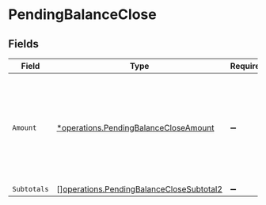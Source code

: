 # PendingBalanceClose


## Fields

| Field                                                                                                | Type                                                                                                 | Required                                                                                             | Description                                                                                          |
| ---------------------------------------------------------------------------------------------------- | ---------------------------------------------------------------------------------------------------- | ---------------------------------------------------------------------------------------------------- | ---------------------------------------------------------------------------------------------------- |
| `Amount`                                                                                             | [*operations.PendingBalanceCloseAmount](../../models/operations/pendingbalancecloseamount.md)        | :heavy_minus_sign:                                                                                   | In v2 endpoints, monetary amounts are represented as objects with a `currency` and `value` field.    |
| `Subtotals`                                                                                          | [][operations.PendingBalanceCloseSubtotal2](../../models/operations/pendingbalanceclosesubtotal2.md) | :heavy_minus_sign:                                                                                   | N/A                                                                                                  |